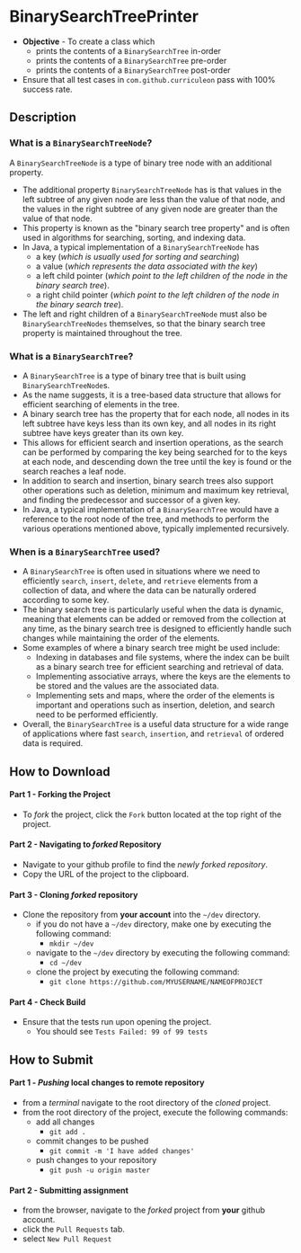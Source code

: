 # BinarySearchTreePrinter

* **Objective** - To create a class which
    * prints the contents of a `BinarySearchTree` in-order
    * prints the contents of a `BinarySearchTree` pre-order
    * prints the contents of a `BinarySearchTree` post-order
* Ensure that all test cases in `com.github.curriculeon` pass with 100% success rate.


## Description

### What is a `BinarySearchTreeNode`?

A `BinarySearchTreeNode` is a type of binary tree node with an additional property.
* The additional property `BinarySearchTreeNode` has is that values in the left subtree of any given node are less than the value of that node, and the values in the right subtree of any given node are greater than the value of that node.
* This property is known as the "binary search tree property" and is often used in algorithms for searching, sorting, and indexing data.
* In Java, a typical implementation of a `BinarySearchTreeNode` has
    * a key (_which is usually used for sorting and searching_)
    * a value (_which represents the data associated with the key_)
    * a left child pointer (_which point to the left children of the node in the binary search tree_).
    * a right child pointer (_which point to the left children of the node in the binary search tree_).
* The left and right children of a `BinarySearchTreeNode` must also be `BinarySearchTreeNodes` themselves, so that the binary search tree property is maintained throughout the tree.

### What is a `BinarySearchTree`?

* A `BinarySearchTree` is a type of binary tree that is built using `BinarySearchTreeNode`s.
* As the name suggests, it is a tree-based data structure that allows for efficient searching of elements in the tree.
* A binary search tree has the property that for each node, all nodes in its left subtree have keys less than its own key, and all nodes in its right subtree have keys greater than its own key.
* This allows for efficient search and insertion operations, as the search can be performed by comparing the key being searched for to the keys at each node, and descending down the tree until the key is found or the search reaches a leaf node.
* In addition to search and insertion, binary search trees also support other operations such as deletion, minimum and maximum key retrieval, and finding the predecessor and successor of a given key.
* In Java, a typical implementation of a `BinarySearchTree` would have a reference to the root node of the tree, and methods to perform the various operations mentioned above, typically implemented recursively.


### When is a `BinarySearchTree` used?

* A `BinarySearchTree` is often used in situations where we need to efficiently `search`, `insert`, `delete`, and `retrieve` elements from a collection of data, and where the data can be naturally ordered according to some key.
* The binary search tree is particularly useful when the data is dynamic, meaning that elements can be added or removed from the collection at any time, as the binary search tree is designed to efficiently handle such changes while maintaining the order of the elements.
* Some examples of where a binary search tree might be used include:
    * Indexing in databases and file systems, where the index can be built as a binary search tree for efficient searching and retrieval of data.
    * Implementing associative arrays, where the keys are the elements to be stored and the values are the associated data.
    * Implementing sets and maps, where the order of the elements is important and operations such as insertion, deletion, and search need to be performed efficiently.
* Overall, the `BinarySearchTree` is a useful data structure for a wide range of applications where fast `search`, `insertion`, and `retrieval` of ordered data is required.




## How to Download

#### Part 1 - Forking the Project
* To _fork_ the project, click the `Fork` button located at the top right of the project.


#### Part 2 - Navigating to _forked_ Repository
* Navigate to your github profile to find the _newly forked repository_.
* Copy the URL of the project to the clipboard.

#### Part 3 - Cloning _forked_ repository
* Clone the repository from **your account** into the `~/dev` directory.
    * if you do not have a `~/dev` directory, make one by executing the following command:
        * `mkdir ~/dev`
    * navigate to the `~/dev` directory by executing the following command:
        * `cd ~/dev`
    * clone the project by executing the following command:
        * `git clone https://github.com/MYUSERNAME/NAMEOFPROJECT`

#### Part 4 - Check Build
* Ensure that the tests run upon opening the project.
    * You should see `Tests Failed: 99 of 99 tests`







## How to Submit

#### Part 1 -  _Pushing_ local changes to remote repository
* from a _terminal_ navigate to the root directory of the _cloned_ project.
* from the root directory of the project, execute the following commands:
    * add all changes
        * `git add .`
    * commit changes to be pushed
        * `git commit -m 'I have added changes'`
    * push changes to your repository
        * `git push -u origin master`

#### Part 2 - Submitting assignment
* from the browser, navigate to the _forked_ project from **your** github account.
* click the `Pull Requests` tab.
* select `New Pull Request`